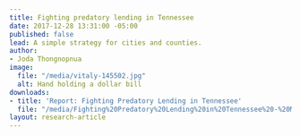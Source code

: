 ```yaml
---
title: Fighting predatory lending in Tennessee
date: 2017-12-28 13:31:00 -05:00
published: false
lead: A simple strategy for cities and counties.
author:
- Joda Thongnopnua
image:
  file: "/media/vitaly-145502.jpg"
  alt: Hand holding a dollar bill
downloads:
- title: 'Report: Fighting Predatory Lending in Tennessee'
  file: "/media/Fighting%20Predatory%20Lending%20in%20Tennessee%20-%20Metro%20Ideas%20Project.pdf"
layout: research-article
---
```


